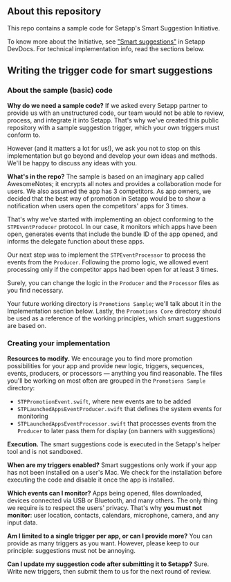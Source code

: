 ## About this repository

This repo contains a sample code for Setapp's Smart Suggestion Initiative. 

To know more about the Initiative, see ["Smart suggestions"](https://docs.setapp.com/docs/smart-suggestions) in Setapp DevDocs. For technical implementation info, read the sections below.

## Writing the trigger code for smart suggestions

### About the sample (basic) code

**Why do we need a sample code?** If we asked every Setapp partner to provide us with an unstructured code, our team would not be able to review, process, and integrate it into Setapp. That's why we've created this public repository with a sample suggestion trigger, which your own triggers must conform to.

However (and it matters a lot for us!), we ask you not to stop on this implementation but go beyond and develop your own ideas and methods. We'll be happy to discuss any ideas with you.

**What's in the repo?** The sample is based on an imaginary app called AwesomeNotes; it encrypts all notes and provides a collaboration mode for users. We also assumed the app has 3 competitors. As app owners, we decided that the best way of promotion in Setapp would be to show a notification when users open the competitors' apps for 3 times.

That's why we’ve started with implementing an object conforming to the `STPEventProducer` protocol. In our case, it monitors which apps have been open, generates events that include the bundle ID of the app opened, and informs the delegate function about these apps.

Our next step was to implement the `STPEventProcessor` to process the events from the `Producer`. Following the promo logic, we allowed event processing only if the competitor apps had been open for at least 3 times.

Surely, you can change the logic in the `Producer` and the `Processor` files as you find necessary.

Your future working directory is `Promotions Sample`; we'll talk about it in the Implementation section below. Lastly, the `Promotions Core` directory should be used as a reference of the working principles, which smart suggestions are based on.

### Creating your implementation

**Resources to modify.** We encourage you to find more promotion possibilities for your app and provide new logic, triggers, sequences, events, producers, or processors — anything you find reasonable. The  files you'll be working on most often are grouped in the `Promotions Sample` directory:

- `STPPromotionEvent.swift`, where new events are to be added
- `STPLaunchedAppsEventProducer.swift` that defines the system events for monitoring
- `STPLaunchedAppsEventProcessor.swift` that processes events from the `Producer` to later pass them for display (on banners with suggestions)

**Execution.** The smart suggestions code is executed in the Setapp's helper tool and is not sandboxed.

**When are my triggers enabled?** Smart suggestions only work if your app has not been installed on a user's Mac. We check for the installation before executing the code and disable it once the app is installed.

**Which events can I monitor?** Apps being opened, files downloaded, devices connected via USB or Bluetooth, and many others. The only thing we require is to respect the users' privacy. That's why **you must not monitor**: user location, contacts, calendars, microphone, camera, and any input data.

**Am I limited to a single trigger per app, or can I provide more?** You can provide as many triggers as you want. However, please keep to our principle: suggestions must not be annoying.

**Can I update my suggestion code after submitting it to Setapp?**  Sure. Write new triggers, then submit them to us for the next round of review.
